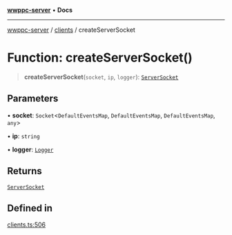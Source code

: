 [**wwppc-server**](../../README.md) • **Docs**

***

[wwppc-server](../../modules.md) / [clients](../README.md) / createServerSocket

# Function: createServerSocket()

> **createServerSocket**(`socket`, `ip`, `logger`): [`ServerSocket`](../interfaces/ServerSocket.md)

## Parameters

• **socket**: `Socket`\<`DefaultEventsMap`, `DefaultEventsMap`, `DefaultEventsMap`, `any`\>

• **ip**: `string`

• **logger**: [`Logger`](../../log/interfaces/Logger.md)

## Returns

[`ServerSocket`](../interfaces/ServerSocket.md)

## Defined in

[clients.ts:506](https://github.com/WWPPC/WWPPC-server/blob/64a61903b5a0f4aa306afe641a1ba5b173736b1a/src/clients.ts#L506)
